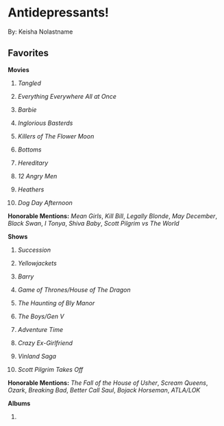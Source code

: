 # Antidepressants!
By: Keisha Nolastname
## **Favorites**


**Movies**

1. *Tangled*

2. *Everything Everywhere All at Once*

3. *Barbie*

4. *Inglorious Basterds*

5. *Killers of The Flower Moon*

6. *Bottoms*

7. *Hereditary*

8. *12 Angry Men*

9. *Heathers*

10. *Dog Day Afternoon*

**Honorable Mentions:** *Mean Girls*, *Kill Bill*, *Legally Blonde*, *May December*, *Black Swan*, *I Tonya*, *Shiva Baby*, *Scott Pilgrim vs The World*



**Shows**

1. *Succession*

2. *Yellowjackets*

3. *Barry*

4. *Game of Thrones/House of The Dragon*

5. *The Haunting of Bly Manor*

6. *The Boys/Gen V*

7. *Adventure Time*

8. *Crazy Ex-Girlfriend*

9. *Vinland Saga*

10. *Scott Pilgrim Takes Off*

**Honorable Mentions:** *The Fall of the House of Usher*, *Scream Queens*, *Ozark*, *Breaking Bad*, *Better Call Saul*, *Bojack Horseman*, *ATLA/LOK*

**Albums**

1. 
